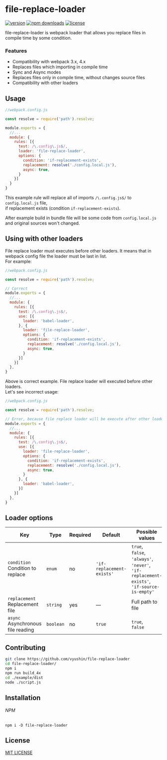 # file-replace-loader
[![version](https://img.shields.io/npm/v/file-replace-loader.svg?style=flat-square)](https://www.npmjs.com/package/file-replace-loader)
[![npm downloads](https://img.shields.io/npm/dt/file-replace-loader.svg?style=flat-square)](https://www.npmjs.com/package/file-replace-loader)
[![license](https://img.shields.io/github/license/vyushin/file-replace-loader.svg?style=flat-square)](https://github.com/vyushin/file-replace-loader/blob/master/LICENSE)

file-replace-loader is webpack loader that allows you replace files in compile time by some condition.

### Features

* Compatibility with webpack 3.x, 4.x
* Replaces files which importing in compile time
* Sync and Async modes
* Replaces files only in compile time, without changes source files
* Compatibility with other loaders

## Usage

```javascript
//webpack.config.js

const resolve = require('path').resolve;

module.exports = {
  //...
  module: {
    rules: [{
      test: /\.config\.js$/,
      loader: 'file-replace-loader',
      options: {
        condition: 'if-replacement-exists',
        replacement: resolve('./config.local.js'),
        async: true,
      }
    }]
  }
}
```

This example rule will replace all of imports `/\.config.js$/` to `config.local.js` file, <br/>if replacement exists (condition `if-replacement-exists`).

After example build in bundle file will be some code from `config.local.js` and original sources
won't changed.

## Using with other loaders

File replace loader must executes before other loaders. It means that in webpack config file the loader must be last in list. <br/>For example:

```javascript
//webpack.config.js

const resolve = require('path').resolve;

// Correct
module.exports = {
  //...
  module: {
    rules: [{
      test: /\.config\.js$/,
      use: [{
        loader: 'babel-loader',
      }, {
        loader: 'file-replace-loader',
        options: {
          condition: 'if-replacement-exists',
          replacement: resolve('./config.local.js'),
          async: true,
        }
      }]
    }]
  },
}
```

Above is correct example. File replace loader will executed before other loaders.
<br/>Let's see incorrect usage:

```javascript
//webpack.config.js

const resolve = require('path').resolve;

// Error, because file replace loader will be execute after other loaders
module.exports = {
  //...
  module: {
    rules: [{
      test: /\.config\.js$/,
      use: [{
        loader: 'file-replace-loader',
        options: {
          condition: 'if-replacement-exists',
          replacement: resolve('./config.local.js'),
          async: true,
        }
      }, {
        loader: 'babel-loader',
      }]
    }]
  },
}
```

## Loader options

| Key                                   | Type            | Required       | Default                 | Possible values
| ------------                          | -------------   | -------------  | -------------           | -------------
| `condition`<br/>Condition to replace  | `enum`          | no             | `'if-replacement-exists'` | `true`,<br/>`false`,<br/>`'always'`,<br/>`'never'`,<br/>`'if-replacement-exists'`,<br/>`'if-source-is-empty'`
| `replacement`<br/>Replacement file    | `string`        | yes            | —                       | Full path to file
| `async`<br/>Asynchronous file reading | `boolean`       | no             | `true`                  | `true`,<br/>`false`

## Contributing

```bash
git clone https://github.com/vyushin/file-replace-loader
cd file-replace-loader/
npm i
npm run build_4x
cd ./example/dist
node ./script.js
```

## Installation

###### NPM
`npm i -D file-replace-loader`

## License
[MIT LICENSE](https://github.com/vyushin/file-replace-loader/blob/master/LICENSE)
